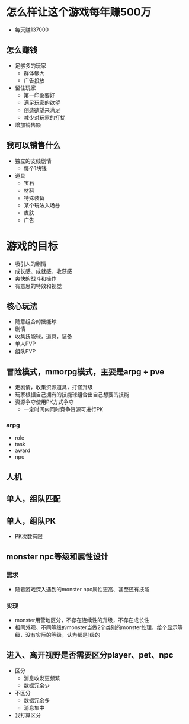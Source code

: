 # 怎么样让这个游戏每年赚500万
- 每天赚137000

## 怎么赚钱
- 足够多的玩家
    - 群体够大
    - 广告投放
- 留住玩家
    - 第一印象要好
    - 满足玩家的欲望
    - 创造欲望来满足
    - 减少对玩家的打扰
- 增加销售额

## 我可以销售什么
- 独立的支线剧情
    - 每个1块钱
- 道具
    - 宝石
    - 材料
    - 特殊装备
    - 某个玩法入场券
    - 皮肤
    - 广告

# 游戏的目标
- 吸引人的剧情
- 成长感、成就感、收获感
- 爽快的战斗和操作
- 有意思的特效和视觉

## 核心玩法
- 随意组合的技能球
- 剧情
- 收集技能球，道具，装备
- 单人PVP
- 组队PVP

## 冒险模式，mmorpg模式，主要是arpg + pve
- 走剧情，收集资源道具，打怪升级
- 玩家根据自己拥有的技能球组合出自己想要的技能
- 资源争夺使用PK方式争夺
    - 一定时间内同时竞争资源可进行PK

### arpg
- role
- task
- award
- npc

## 人机

## 单人，组队匹配

## 单人，组队PK
- PK次数有限


## monster npc等级和属性设计
### 需求
- 随着游戏深入遇到的monster npc属性更高、甚至还有技能
### 实现
- monster用营地区分，不存在连续性的升级，不存在成长性
- 相同外观、不同等级的monster当做2个类别的monster处理，给个显示等级，没有实际的等级，认为都是1级的

## 进入、离开视野是否需要区分player、pet、npc
- 区分
    - 消息收发更频繁
    - 数据冗余少
- 不区分
    - 数据冗余多
    - 消息集中
- 我打算区分